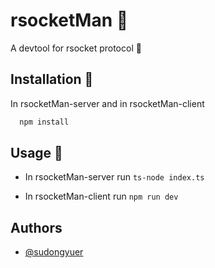 
# rsocketMan 🐳

A devtool for rsocket protocol 🔧

## Installation 🌟

In rsocketMan-server and in rsocketMan-client

```bash
  npm install
```

## Usage 🍉

- In rsocketMan-server run `ts-node index.ts`


- In rsocketMan-client run `npm run dev `



## Authors

- [@sudongyuer](https://github.com/sudongyuer)

  

